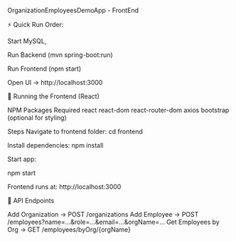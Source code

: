 
OrganizationEmployeesDemoApp - FrontEnd

⚡ Quick Run Order: 

Start MySQL, 

Run Backend (mvn spring-boot:run)

Run Frontend (npm start)

Open UI → http://localhost:3000

🎨 Running the Frontend (React)

NPM Packages Required
react
react-dom
react-router-dom
axios
bootstrap (optional for styling)

Steps
Navigate to frontend folder:
cd frontend

Install dependencies:
npm install

Start app:

npm start

Frontend runs at: http://localhost:3000

🔗 API Endpoints

Add Organization → POST /organizations
Add Employee → POST /employees?name=...&role=...&email=...&orgName=...
Get Employees by Org → GET /employees/byOrg/{orgName}
